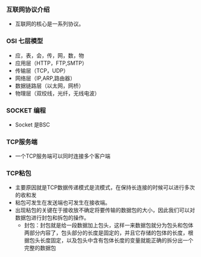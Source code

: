 ### 互联网协议介绍
- 互联网的核心是一系列协议。


### OSI 七层模型
- 应，表，会，传，网，数，物
- 应用层（HTTP，FTP,SMTP）
- 传输层（TCP，UDP）
- 网络层（IP,ARP,路由器）
- 数据链路层（以太网，网桥）
- 物理层（双绞线，光纤，无线电波）

### SOCKET 编程
- Socket 是BSC


### TCP服务端
- 一个TCP服务端可以同时连接多个客户端


### TCP粘包
- 主要原因就是TCP数据传递模式是流模式，在保持长连接的时候可以进行多次的收和发
- 粘包可发生在发送端也可发生在接收端。
- 出现粘包的关键在于接收放不确定将要传输的数据包的大小，因此我们可以对数据包进行封包和拆包的操作。
    - 封包：封包就是给一段数据加上包头，这样一来数据包就分为包头和包体两部分内容了，包头部分的长度是固定的，并且它存储的包体的长度，根据包头长度固定，以及包头中含有包体长度的变量就能正确的拆分出一个完整的数据包